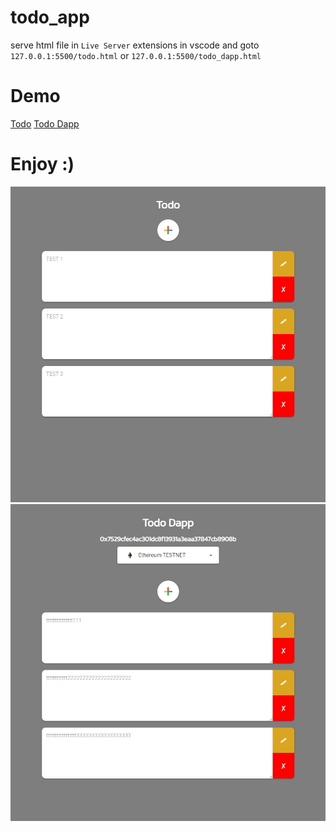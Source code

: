 # todo_app
serve html file in `Live Server` extensions in vscode and goto `127.0.0.1:5500/todo.html` or `127.0.0.1:5500/todo_dapp.html`
# Demo
[Todo](https://nodered.demowebs.store/aofserver/todo.html)
[Todo Dapp](https://nodered.demowebs.store/aofserver/todo_dapp.html)

# Enjoy :)
![Todo](https://github.com/aofserver/todo_app/blob/main/todo.jpg)
![Todo_Dapp](https://github.com/aofserver/todo_app/blob/main/todo_dapp.jpg)
